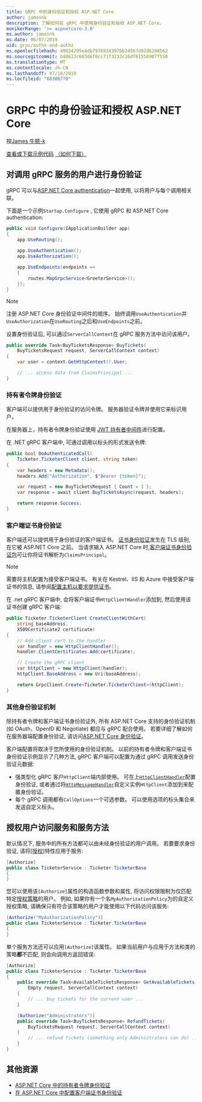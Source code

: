 ```yaml
---
title: GRPC 中的身份验证和授权 ASP.NET Core
author: jamesnk
description: 了解如何在 gRPC 中使用身份验证和授权 ASP.NET Core。
monikerRange: '>= aspnetcore-3.0'
ms.author: jamesnk
ms.date: 06/07/2019
uid: grpc/authn-and-authz
ms.openlocfilehash: 49024295e4db7976924397bb24567d92d6298562
ms.sourcegitcommit: b40613c603d6f0cc71f3232c16df61550907f550
ms.translationtype: MT
ms.contentlocale: zh-CN
ms.lasthandoff: 07/18/2019
ms.locfileid: "68308770"
---
```

# <a name="authentication-and-authorization-in-grpc-for-aspnet-core"></a>GRPC 中的身份验证和授权 ASP.NET Core

按[James 牛顿-k](https://twitter.com/jamesnk)

[查看或下载示例代码](https://github.com/aspnet/AspNetCore.Docs/tree/master/aspnetcore/grpc/authn-and-authz/sample/) [（如何下载）](xref:index#how-to-download-a-sample)

## <a name="authenticate-users-calling-a-grpc-service"></a>对调用 gRPC 服务的用户进行身份验证

gRPC 可以与[ASP.NET Core authentication](xref:security/authentication/identity)一起使用, 以将用户与每个调用相关联。

下面是一个示例`Startup.Configure` , 它使用 gRPC 和 ASP.NET Core authentication:

```csharp
public void Configure(IApplicationBuilder app)
{
    app.UseRouting();
    
    app.UseAuthentication();
    app.UseAuthorization();

    app.UseEndpoints(endpoints =>
    {
        routes.MapGrpcService<GreeterService>();
    });
}
```

> [!NOTE]
> 注册 ASP.NET Core 身份验证中间件的顺序。 始终调用`UseAuthentication`并`UseAuthorization`在`UseRouting`之后和`UseEndpoints`之前。

设置身份验证后, 可以通过`ServerCallContext`在 gRPC 服务方法中访问该用户。

```csharp
public override Task<BuyTicketsResponse> BuyTickets(
    BuyTicketsRequest request, ServerCallContext context)
{
    var user = context.GetHttpContext().User;

    // ... access data from ClaimsPrincipal ...
}

```

### <a name="bearer-token-authentication"></a>持有者令牌身份验证

客户端可以提供用于身份验证的访问令牌。 服务器验证令牌并使用它来标识用户。

在服务器上，持有者令牌身份验证使用 [JWT 持有者中间件](/dotnet/api/microsoft.extensions.dependencyinjection.jwtbearerextensions.addjwtbearer)进行配置。

在 .NET gRPC 客户端中, 可通过调用以标头的形式发送令牌:

```csharp
public bool DoAuthenticatedCall(
    Ticketer.TicketerClient client, string token)
{
    var headers = new Metadata();
    headers.Add("Authorization", $"Bearer {token}");

    var request = new BuyTicketsRequest { Count = 1 };
    var response = await client.BuyTicketsAsync(request, headers);

    return response.Success;
}
```

### <a name="client-certificate-authentication"></a>客户端证书身份验证

客户端还可以提供用于身份验证的客户端证书。 [证书身份验证](https://tools.ietf.org/html/rfc5246#section-7.4.4)发生在 TLS 级别, 在它被 ASP.NET Core 之前。 当请求输入 ASP.NET Core 时,[客户端证书身份验证包](xref:security/authentication/certauth)可让你将证书解析为`ClaimsPrincipal`。

> [!NOTE]
> 需要将主机配置为接受客户端证书。 有关在 Kestrel、IIS 和 Azure 中接受客户端证书的信息, 请参阅[配置主机以要求提供证书](xref:security/authentication/certauth#configure-your-host-to-require-certificates)。

在 .net gRPC 客户端中, 会将客户端证书`HttpClientHandler`添加到, 然后使用该证书创建 gRPC 客户端:

```csharp
public Ticketer.TicketerClient CreateClientWithCert(
    string baseAddress,
    X509Certificate2 certificate)
{
    // Add client cert to the handler
    var handler = new HttpClientHandler();
    handler.ClientCertificates.Add(certificate);

    // Create the gRPC client
    var httpClient = new HttpClient(handler);
    httpClient.BaseAddress = new Uri(baseAddress);

    return GrpcClient.Create<Ticketer.TicketerClient>(httpClient);
}
```

### <a name="other-authentication-mechanisms"></a>其他身份验证机制

除持有者令牌和客户端证书身份验证外, 所有 ASP.NET Core 支持的身份验证机制 (如 OAuth、OpenID 和 Negotiate) 都应与 gRPC 配合使用。 若要详细了解如何在服务器端配置身份验证, 请访问[ASP.NET Core 身份验证](xref:security/authentication/identity)。

客户端配置将取决于您所使用的身份验证机制。 以前的持有者令牌和客户端证书身份验证示例显示了几种方法, gRPC 客户端可以配置为通过 gRPC 调用发送身份验证元数据:

* 强类型化 gRPC 客户`HttpClient`端内部使用。 可在上[`HttpClientHandler`](/dotnet/api/system.net.http.httpclienthandler)配置身份验证, 或者通过将[`HttpMessageHandler`](/dotnet/api/system.net.http.httpmessagehandler)自定义实例`HttpClient`添加到来配置身份验证。
* 每个 gRPC 调用都有`CallOptions`一个可选参数。 可以使用选项的标头集合来发送自定义标头。

## <a name="authorize-users-to-access-services-and-service-methods"></a>授权用户访问服务和服务方法

默认情况下, 服务中的所有方法都可以由未经身份验证的用户调用。 若要要求身份验证, 请将[[授权]](xref:Microsoft.AspNetCore.Authorization.AuthorizeAttribute)特性应用于服务:

```csharp
[Authorize]
public class TicketerService : Ticketer.TicketerBase
{
}
```

您可以使用该`[Authorize]`属性的构造函数参数和属性, 将访问权限限制为仅匹配特定[授权策略](xref:security/authorization/policies)的用户。 例如, 如果你有一个名`MyAuthorizationPolicy`为的自定义授权策略, 请确保只有符合该策略的用户才能使用以下代码访问该服务:

```csharp
[Authorize("MyAuthorizationPolicy")]
public class TicketerService : Ticketer.TicketerBase
{
}
```

单个服务方法还可以应用`[Authorize]`该属性。 如果当前用户与应用于方法和类的策略**都**不匹配, 则会向调用方返回错误:

```csharp
[Authorize]
public class TicketerService : Ticketer.TicketerBase
{
    public override Task<AvailableTicketsResponse> GetAvailableTickets(
        Empty request, ServerCallContext context)
    {
        // ... buy tickets for the current user ...
    }

    [Authorize("Administrators")]
    public override Task<BuyTicketsResponse> RefundTickets(
        BuyTicketsRequest request, ServerCallContext context)
    {
        // ... refund tickets (something only Administrators can do) ..
    }
}
```

## <a name="additional-resources"></a>其他资源

* [ASP.NET Core 中的持有者令牌身份验证](https://blogs.msdn.microsoft.com/webdev/2016/10/27/bearer-token-authentication-in-asp-net-core/)
* [在 ASP.NET Core 中配置客户端证书身份验证](xref:security/authentication/certauth)

